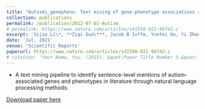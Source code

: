 ```yaml
---
title: "Autism\_genepheno: Text mining of gene-phenotype associations reveals new phenotypic profiles of autism-associated genes"
collection: publications
permalink: /publication/2022-07-01-Autism
# permalink: https://www.nature.com/articles/s41598-021-94742-z
excerpt: 'Sijie Li\*, **Ziqi Guo\***, Jacob B Ioffe, Yunfei Hu, Yi Zhen, Xin Zhou'
date: 'Jul. 2021'
venue: 'Scientific Reports'
paperurl: https://www.nature.com/articles/s41598-021-94742-z
# citation: 'Your Name, You. (2015). &quot;Paper Title Number 3.&quot; <i>Journal 1</i>. 1(3).'
---
```

* A text mining pipeline to identify sentence-level mentions of autism-associated genes and phenotypes in literature through natural language processing methods.

[Download paper here](https://www.nature.com/articles/s41598-021-94742-z)

<!-- Recommended citation: Your Name, You. (2015). "Paper Title Number 3." <i>Journal 1</i>. 1(3). -->
